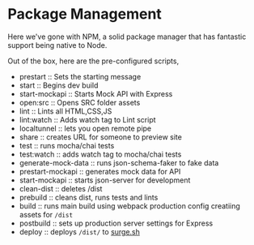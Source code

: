 # Package Management

Here we've gone with NPM, a solid package manager that has fantastic support being native to Node.

Out of the box, here are the pre-configured scripts,

- prestart           :: Sets the starting message
- start              :: Begins dev build
- start-mockapi      :: Starts Mock API with Express
- open:src           :: Opens SRC folder assets
- lint               :: Lints all HTML,CSS,JS
- lint:watch         :: Adds watch tag to Lint script
- localtunnel        :: lets you open remote pipe
- share              :: creates URL for someone to preview site
- test               :: runs mocha/chai tests
- test:watch         :: adds watch tag to mocha/chai tests
- generate-mock-data :: runs json-schema-faker to fake data
- prestart-mockapi   :: generates mock data for API
- start-mockapi      :: starts json-server for development
- clean-dist         :: deletes /dist
- prebuild           :: cleans dist, runs tests and lints
- build              :: runs main build using webpack production config creatiing assets for `/dist`
- postbuild          :: sets up production server settings for Express
- deploy             :: deploys `/dist/` to [surge.sh](https://surge.sh)
